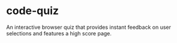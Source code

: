 # code-quiz
An interactive browser quiz that provides instant feedback on user selections and features a high score page.

